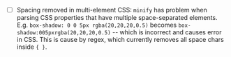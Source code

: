 + [ ] Spacing removed in multi-element CSS:
    `minify` has problem when parsing CSS properties that have multiple space-separated elements. E.g. `box-shadow: 0 0 5px rgba(20,20,20,0.5)`
    becomes `box-shadow:005pxrgba(20,20,20,0.5)` -- which is incorrect and causes error in CSS. This is cause by regex, which currently removes
    all space chars inside `{ }`.
